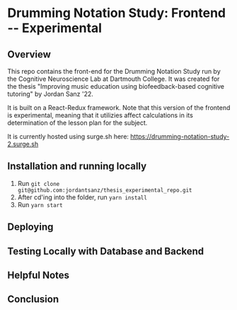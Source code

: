 # Drumming Notation Study: Frontend -- Experimental

## Overview
This repo contains the front-end for the Drumming Notation Study run by the Cognitive Neuroscience Lab at Dartmouth College. It was created for the thesis "Improving music education using biofeedback-based cognitive tutoring" by Jordan Sanz '22. 

It is built on a React-Redux framework. Note that this version of the frontend is experimental, meaning that it utilizies affect calculations in its determination of the lesson plan for the subject. 

It is currently hosted using surge.sh here: https://drumming-notation-study-2.surge.sh

## Installation and running locally
1. Run `git clone git@github.com:jordantsanz/thesis_experimental_repo.git`
2. After cd'ing into the folder, run `yarn install`
3. Run `yarn start`

## Deploying

## Testing Locally with Database and Backend

## Helpful Notes

## Conclusion